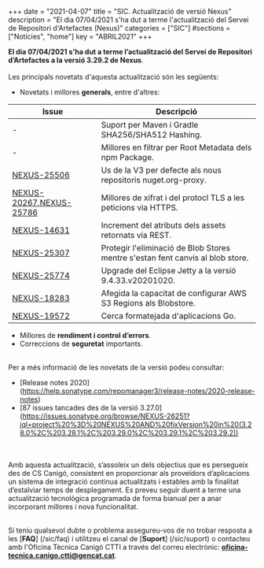 +++
date        = "2021-04-07"
title       = "SIC. Actualització de versió Nexus"
description = "El dia 07/04/2021 s'ha dut a terme l'actualització del Servei de Repositori d'Artefactes (Nexus)"
categories  = ["SIC"]
#sections    = ["Notícies", "home"]
key         = "ABRIL2021"
+++

**El dia 07/04/2021 s'ha dut a terme l’actualització del Servei de Repositori d’Artefactes a la versió 3.29.2 de Nexus**.
<br>
<br>
Les principals novetats d'aquesta actualització són les següents:
<br>

* Novetats i millores **generals**, entre d'altres:

|Issue|Descripció|
|-----------|----------|
|-|Suport per Maven i Gradle SHA256/SHA512 Hashing.|
|-|Millores en filtrar per Root Metadata dels npm Package.|
|[NEXUS-25506](https://issues.sonatype.org/browse/NEXUS-25506)|Us de la V3 per defecte als nous repositoris nuget.org-proxy.|
|[NEXUS-20267](https://issues.sonatype.org/browse/NEXUS-20267),[NEXUS-25786](https://issues.sonatype.org/browse/NEXUS-25786)|Millores de xifrat i del protocl TLS a les peticions via HTTPS.|
|[NEXUS-14631](https://issues.sonatype.org/browse/NEXUS-14631)|Increment del atributs dels assets retornats via REST.|
|[NEXUS-25307](https://issues.sonatype.org/browse/NEXUS-25307)|Protegir l'eliminació de Blob Stores mentre s'estan fent canvis al blob store.|
|[NEXUS-25774](https://issues.sonatype.org/browse/NEXUS-25774)|Upgrade del Eclipse Jetty a la versió 9.4.33.v20201020.|
|[NEXUS-18283](https://issues.sonatype.org/browse/NEXUS-18283)|Afegida la capacitat de configurar AWS S3 Regions als Blobstore.|
|[NEXUS-19572](https://issues.sonatype.org/browse/NEXUS-19572)|Cerca formatejada d'aplicacions Go.|

* Millores de **rendiment i control d’errors**.
* Correccions de **seguretat** importants.

<br>
Per a més informació de les novetats de la versió podeu consultar:

- [Release notes 2020] (https://help.sonatype.com/repomanager3/release-notes/2020-release-notes)
- [87 issues tancades des de la versió 3.27.0] (https://issues.sonatype.org/browse/NEXUS-26251?jql=project%20%3D%20NEXUS%20AND%20fixVersion%20in%20(3.28.0%2C%203.28.1%2C%203.29.0%2C%203.29.1%2C%203.29.2))

<br>
<br>
Amb aquesta actualització, s’assoleix un dels objectius que es persegueix des de CS Canigó, consistent en proporcionar als
proveïdors d’aplicacions un sistema de integració continua actualitzats i estables amb la finalitat d’estalviar temps de desplegament.
Es preveu seguir duent a terme una actualització tecnològica programada de forma bianual per a anar incorporant
millores i nova funcionalitat.
<br>
<br>

Si teniu qualsevol dubte o problema assegureu-vos de no trobar resposta a les [**FAQ**] (/sic/faq) i utilitzeu el canal
de [**Suport**] (/sic/suport) o contacteu amb l'Oficina Tècnica Canigó CTTI a través del correu electrònic: **oficina-tecnica.canigo.ctti@gencat.cat**.